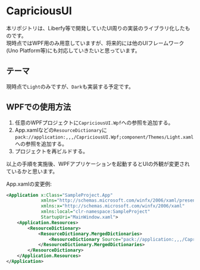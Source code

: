 # CapriciousUI

本リポジトリは、Liberfy等で開発していたUI周りの実装のライブラリ化したものです。  
現時点ではWPF用のみ用意していますが、将来的には他のUIフレームワーク(Uno Platform等)にも対応していきたいと思っています。

## テーマ
現時点で`Light`のみですが、`Dark`も実装する予定です。

## WPFでの使用方法
1. 任意のWPFプロジェクトに`CapriciousUI.Wpf`への参照を追加する。
2. App.xamlなどの`ResourceDictionary`に `pack://application:,,,/CapriciousUI.Wpf;component/Themes/Light.xaml`への参照を追加する。
3. プロジェクトを再ビルドする。

以上の手順を実施後、WPFアプリケーションを起動するとUIの外観が変更されているかと思います。

App.xamlの変更例:
```xml
<Application x:Class="SampleProject.App"
             xmlns="http://schemas.microsoft.com/winfx/2006/xaml/presentation"
             xmlns:x="http://schemas.microsoft.com/winfx/2006/xaml"
             xmlns:local="clr-namespace:SampleProject"
             StartupUri="MainWindow.xaml">
    <Application.Resources>
        <ResourceDictionary>
            <ResourceDictionary.MergedDictionaries>
                <ResourceDictionary Source="pack://application:,,,/CapriciousUI.Wpf;component/Themes/Light.xaml" />
            </ResourceDictionary.MergedDictionaries>
        </ResourceDictionary>
    </Application.Resources>
</Application>

```
